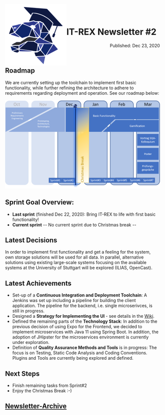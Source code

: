 <img align="left" width="200" src="../graphix/rexlogo.png"/>
<br/>
<br/>

# IT-REX Newsletter #2

<p align="right">Published: Dec 23, 2020</p>
<br/>

## Roadmap

We are currently setting up the toolchain to implement first basic functionality, while further refining the architecture to adhere to requirements regarding deployment and operation. See our roadmap below:

![Roadmap](../graphix/roadmap02.png)

## Sprint Goal Overview:
* **Last sprint** (finished Dec 22, 2020): Bring IT-REX to life with first basic functionality!
* **Current sprint** -- No current sprint due to Christmas break --

## Latest Decisions

In order to implement first functionality and get a feeling for the system, own storage solutions will be used for all data. In parallel, alternative solutions using existing large-scale systems focusing on the available systems at the University of Stuttgart will be explored (ILIAS, OpenCast). 

## Latest Achievements

* Set-up of a **Continuous Integration and Deployment Toolchain**: A Jenkins was set up including a pipeline for building the client application. The pipeline for the backend, i.e. single microserivces, is still in progress. 
* Designed a **Strategy for Implementing the UI** - see details in the [Wiki](https://github.com/IT-REX-Platform/Wiki/wiki/Development--UI-Design-and-Implementation-Strategy-and-Tools).
* Defined the remaining parts of the **Technology Stack**: In addition to the previous decision of using Expo for the Frontend, we decided to implement microservices with Java 11 using Spring Boot. In addition, the adoption of JHipster for the microservices environment is currently under exploration.
* Definition of **Quality Assurance Methods and Tools** is in progress: The focus is on Testing, Static Code Analysis and Coding Conventions. Plugins and Tools are currently being explored and defined. 

## Next Steps

* Finish remaining tasks from Sprint#2
* Enjoy the Christmas Break :-)

## [Newsletter-Archive](https://github.com/IT-REX-Platform/Wiki/tree/main/newsletter/archive)